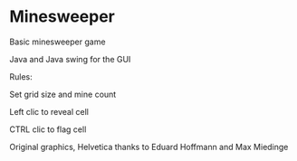 
# Minesweeper
Basic minesweeper game 

Java and Java swing for the GUI

Rules:

Set grid size and mine count

Left clic to reveal cell

CTRL clic to flag cell


Original graphics, Helvetica thanks to  Eduard Hoffmann and Max Miedinge
